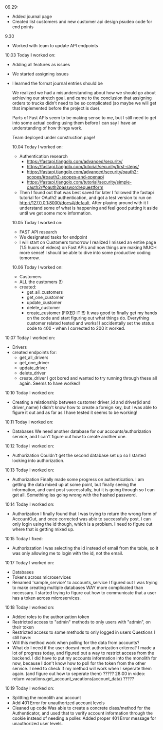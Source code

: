 09.29:
- Added journal page
- Created list customers and new customer api design psudeo code for end points

9.30
- Worked with team to update API endpoints

10.03
Today I worked on:
- Adding all features as issues
- We started assigning issues
- I learned the format journal entries should be
  
  We realized we had a misunderstanding about how we should go about achieving our stretch goal, and came to the conclusion that assigning orders to trucks didn't need to be so complicated (so maybe we will get that implemented before the project is due).

  Parts of Fast APIs seem to be making sense to me, but I still need to get into some actual coding using them before I can say I have an understanding of how things work.

  Team deployed under construction page!

  10.04
  Today I worked on:
  - Authentication research
    - https://fastapi.tiangolo.com/advanced/security/ 
    - https://fastapi.tiangolo.com/tutorial/security/first-steps/
    - https://fastapi.tiangolo.com/advanced/security/oauth2-scopes/#oauth2-scopes-and-openapi
    - https://fastapi.tiangolo.com/tutorial/security/simple-oauth2/#oauth2passwordrequestform
  - Then I found out that was best saved for later
  I followed the fastapi tutorial for OAuth2 authentication, and got a test version to run on http://127.0.0.1:8000/docs#/default. After playing around with it I understand some of what is happening and feel good putting it aside until we get some more information.

  10.05
  Today I worked on:
  - FAST API research
  - We designated tasks for endpoint
  - I will start on Customers tomorrow
  I realized I missed an entire page (1.5 huors of videos) on Fast APIs and now things are making MUCH more sense! I should be able to dive into some productive coding tomorrow.


  10.06
  Today I worked on:
  - Customers
  - ALL the customers (!)
  - created:
    - get_all_customers
    - get_one_customer
    - update_customer
    - delete_customer
    - create_customer (FIXED IT!!!)
It was good to finally get my hands on the code and start figuring out what things do. Everything customer related tested and works! I accidentally set the status code to 400 - when I corrected to 200 it worked.

10.07
Today I worked on:
- Drivers
- created endpoints for:
  - get_all_drivers
  - get_one_driver
  - update_driver
  - delete_driver
  - create_driver
I got bored and wanted to try running through these all again. Seems to have worked!

10.10
Today I worked on:
- Creating a relationship between customer driver_id and driver(id and driver_name)
I didn't know how to create a foreign key, but I was able to figure it out and as far as I have tested it seems to be working!

10.11
Today I worked on:
- Databases
We need another database for our accounts/authorization service, and I can't figure out how to create another one.

10.12
Today I worked on:
- Authorization
Couldn't get the second database set up so I started looking into authorization.

10.13
Today I worked on:
- Authorization
Finally made some progress on authentication. I am getting the data mixed up at some point, but finally seeing the information, and cant post successfully, but it is going through so I can get all. Something iss going wrong with the hashed password.

10.14
Today I worked on:
- Authorization
I finally found that I was trying to return the wrong form of AccountOut, and once corrected was able to successfully post. I can only login using the id though, which is a problem. I need to figure out where that is getting mixed up.

10.15
Today I fixed:
- Authorixzation
I was selecting the id instead of email from the table, so it was only allowing me to login with the id, not the email.

10.17
Today I worked on:
- Databases
- Tokens across microservices
- Renamed 'sample_service' to accounts_service
I figured out I was trying to make creating multiple databases WAY more complicated than necessary. I started trying to figure out how to communicate that a user has a token across microservices.

10.18
Today I worked on:
- Added roles to the authorization token
- Restricted access to "admin" methods to only users with "admin", on their token
- Restricted access to some methods to only logged in users
Questions I still have:
- Will this method work when polling for the data from accounts?
- What do I need if the user doesnt meet authorization criterea?
I made a lot of progress today, and figured out a way to restrict access from the backend. I did have to put my accounts information into the monolith for now, because I don't know how to poll for the token from the other service. I need to check if my method will work when I seperate them again. (and figure out how to seperate them)
????? 28:00 in video: return vacations.get_account_vacations(account_data) ?????


10.19
Today I worked on:
- Splitting the monolith and account 
- Add 401 Error for unauthorized account levels
- Cleaned up code
Was able to create a concrete class/method for the Authenticator, and used that to verify account information through the cookie instead of needing a poller. Added proper 401 Error message for unauthorized user levels.